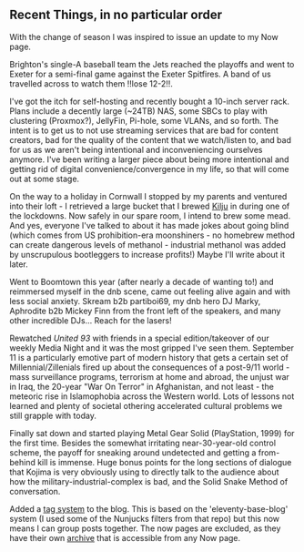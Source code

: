 ## Recent Things, in no particular order

With the change of season I was inspired to issue an update to my Now page.

Brighton's single-A baseball team the Jets reached the playoffs and went
to Exeter for a semi-final game against the Exeter Spitfires. A band of us
travelled across to watch them !!lose 12-2!!.

I've got the itch for self-hosting and recently bought a 10-inch server rack.
Plans include a decently large (~24TB) NAS, some SBCs to play with clustering
(Proxmox?), JellyFin, Pi-hole, some VLANs, and so forth. The intent is to
get us to not use streaming services that are bad for content creators, bad
for the quality of the content that we watch/listen to, and bad for us as
we aren't being intentional and inconveniencing ourselves anymore. I've been
writing a larger piece about being more intentional and getting rid of digital
convenience/convergence in my life, so that will come out at some stage.

On the way to a holiday in Cornwall I stopped by my parents and ventured into
their loft - I retrieved a large bucket that I brewed [Kilju][0] in during one
of the lockdowns. Now safely in our spare room, I intend to brew some mead. And
yes, everyone I've talked to about it has made jokes about going blind (which
comes from US prohibition-era moonshiners - no homebrew method can create
dangerous levels of methanol - industrial methanol was added by unscrupulous
bootleggers to increase profits!) Maybe I'll write about it later.

Went to Boomtown this year (after nearly a decade of wanting to!) and reimmersed
myself in the dnb scene, came out feeling alive again and with less social
anxiety. Skream b2b partiboi69, my dnb hero DJ Marky, Aphrodite b2b Mickey Finn
from the front left of the speakers, and many other incredible DJs... Reach for
the lasers!

Rewatched _United 93_ with friends in a special edition/takeover of our
weekly Media Night and it was the most gripped I've seen them. September 11
is a particularly emotive part of modern history that gets a certain set of
Millennial/Zillenials fired up about the consequences of a post-9/11 world -
mass surveillance programs, terrorism at home and abroad, the unjust war in
Iraq, the 20-year "War On Terror" in Afghanistan, and not least - the meteoric
rise in Islamophobia across the Western world. Lots of lessons not learned and
plenty of societal othering accelerated cultural problems we still grapple with
today.

Finally sat down and started playing Metal Gear Solid (PlayStation, 1999) for
the first time. Besides the somewhat irritating near-30-year-old control
scheme, the payoff for sneaking around undetected and getting a from-behind
kill is immense. Huge bonus points for the long sections of dialogue that
Kojima is very obviously using to directly talk to the audience about how the
military-industrial-complex is bad, and the Solid Snake Method of conversation.

Added a [tag system][1] to the blog. This is based on the 'eleventy-base-blog'
system (I used some of the Nunjucks filters from that repo) but this now means I
can group posts together. The now pages are excluded, as they have their own
[archive][2] that is accessible from any Now page.

[0]: https://en.wikipedia.org/wiki/Kilju
[1]: /blog/tags
[2]: /now/archive
